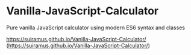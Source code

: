 # Vanilla-JavaScript-Calculator
Pure vanilla JavaScript calculator using modern ES6 syntax and classes

https://suiramus.github.io/Vanilla-JavaScript-Calculator/ (https://suiramus.github.io/Vanilla-JavaScript-Calculator/)
